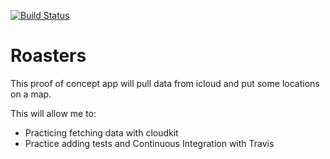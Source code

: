 [![Build Status](https://travis-ci.org/multitudes/Roasters.png?branch=master)](https://travis-ci.org/multitudes/Roasters})

# Roasters

This proof of concept app will pull data from icloud and put some locations on a map.

This will allow me to:
- Practicing fetching data with cloudkit
- Practice adding tests and Continuous Integration with Travis
